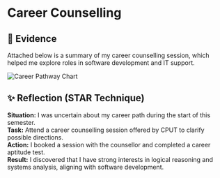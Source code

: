 # Career Counselling

## 📄 Evidence
Attached below is a summary of my career counselling session, which helped me explore roles in software development and IT support.

![Career Pathway Chart](artefacts/career_chart.png)

## ✨ Reflection (STAR Technique)

**Situation:** I was uncertain about my career path during the start of this semester.  
**Task:** Attend a career counselling session offered by CPUT to clarify possible directions.  
**Action:** I booked a session with the counsellor and completed a career aptitude test.  
**Result:** I discovered that I have strong interests in logical reasoning and systems analysis, aligning with software development.

